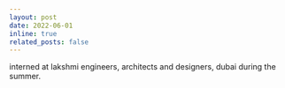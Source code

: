 ```yaml
---
layout: post
date: 2022-06-01
inline: true
related_posts: false
---
```


interned at lakshmi engineers, architects and designers, dubai during the summer.
